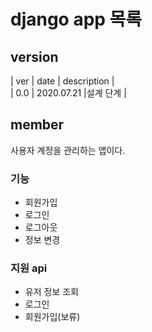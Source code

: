 # django app 목록

## version 
| ver | date | description |  
| 0.0 | 2020.07.21 |설계 단계 |

## member
사용자 계정을 관리하는 앱이다.

### 기능
- 회원가입
- 로그인
- 로그아웃
- 정보 변경

### 지원 api

- 유저 정보 조회
- 로그인
- 회원가입(보류)

